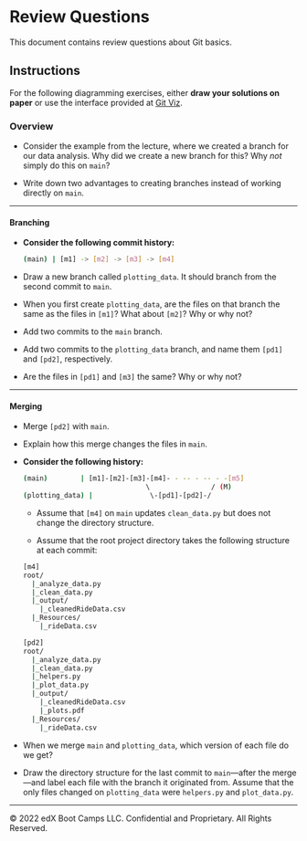 # Review Questions

This document contains review questions about Git basics.

## Instructions

For the following diagramming exercises, either **draw your solutions on paper** or use the interface provided at [Git Viz](https://peleke.github.io/git-viz/).

### Overview

* Consider the example from the lecture, where we created a branch for our data analysis. Why did we create a new branch for this? Why _not_ simply do this on `main`?

* Write down two advantages to creating branches instead of working directly on `main`.

- - -

#### Branching

* **Consider the following commit history:**

  ```bash
  (main) | [m1] -> [m2] -> [m3] -> [m4]
  ```

* Draw a new branch called `plotting_data`. It should branch from the second commit to `main`.

* When you first create `plotting_data`, are the files on that branch the same as the files in `[m1]`? What about `[m2]`? Why or why not?

* Add two commits to the `main` branch.

* Add two commits to the `plotting_data` branch, and name them `[pd1]` and `[pd2]`, respectively.

* Are the files in `[pd1]` and `[m3]` the same? Why or why not?

- - -

#### Merging

* Merge `[pd2]` with `main`.

* Explain how this merge changes the files in `main`.

* **Consider the following history:**

  ```bash
  (main)        | [m1]-[m2]-[m3]-[m4]- - -- - -- - -[m5]
                                \               / (M)
  (plotting_data) |              \-[pd1]-[pd2]-/
  ```

  * Assume that `[m4]` on `main` updates `clean_data.py` but does not change the directory structure.

  * Assume that the root project directory takes the following structure at each commit:

  ```bash
  [m4]
  root/
    |_analyze_data.py
    |_clean_data.py
    |_output/
      |_cleanedRideData.csv
    |_Resources/
      |_rideData.csv

  [pd2]
  root/
    |_analyze_data.py
    |_clean_data.py
    |_helpers.py
    |_plot_data.py
    |_output/
      |_cleanedRideData.csv
      |_plots.pdf
    |_Resources/
      |_rideData.csv
  ```

* When we merge `main` and `plotting_data`, which version of each file do we get?

* Draw the directory structure for the last commit to `main`&mdash;after the merge&mdash;and label each file with the branch it originated from. Assume that the only files changed on `plotting_data` were `helpers.py` and `plot_data.py`.

- - -

© 2022 edX Boot Camps LLC. Confidential and Proprietary. All Rights Reserved.
